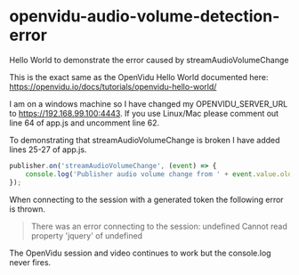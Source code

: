 # openvidu-audio-volume-detection-error
Hello World to demonstrate the error caused by streamAudioVolumeChange

This is the exact same as the OpenVidu Hello World documented here: https://openvidu.io/docs/tutorials/openvidu-hello-world/

I am on a windows machine so I have changed my OPENVIDU_SERVER_URL to https://192.168.99.100:4443. If you use Linux/Mac please comment out line 64 of app.js and uncomment line 62.

To demonstrating that streamAudioVolumeChange is broken I have added lines 25-27 of app.js.

```javascript
publisher.on('streamAudioVolumeChange', (event) => {
	console.log('Publisher audio volume change from ' + event.value.oldValue + ' to' + event.value.newValue);
});
```

When connecting to the session with a generated token the following error is thrown.
> There was an error connecting to the session: undefined Cannot read property 'jquery' of undefined

The OpenVidu session and video continues to work but the console.log never fires.
